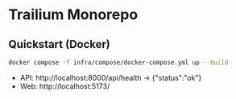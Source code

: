 # Trailium Monorepo

## Quickstart (Docker)

```bash
docker compose -f infra/compose/docker-compose.yml up --build
```

- API: http://localhost:8000/api/health → {"status":"ok"}
- Web: http://localhost:5173/
